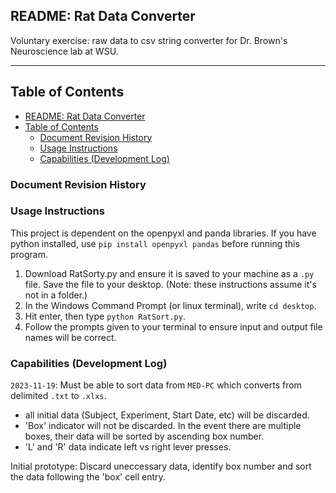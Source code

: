 ## README: Rat Data Converter 

Voluntary exercise: raw data to csv string converter for Dr. Brown's Neuroscience lab at WSU. 


---

## Table of Contents
- [README: Rat Data Converter](#readme-rat-data-converter)
- [Table of Contents](#table-of-contents)
  - [Document Revision History](#document-revision-history)
  - [Usage Instructions](#usage-instructions)
  - [Capabilities (Development Log)](#capabilities-development-log)

<a name="revision-history"> </a>

### Document Revision History
<!--
| Name | Date | Changes | Version |
| ------ | ------ | --------- | --------- |
| Data Converter |2023-11-19 |Prototype | 0.0        |
|           |           |          |        |
|      |      |         |         |

Table of contents: 
Instructions for Lab Workers
Current / Future Capabilites
Development Notes / Resources used -->


### Usage Instructions 

This project is dependent on the openpyxl and panda libraries. 
If you have python installed, use  `pip install openpyxl pandas`  before running this program. 

<!-- warning that this only works for windows/linux -->
<!-- todo: add more detail / pictures. -->

1. Download RatSorty.py and ensure it is saved to your machine as a `.py` file. Save the file to your desktop. (Note: these instructions assume it's not in a folder.) 
2. In the Windows Command Prompt (or linux terminal), write `cd desktop`. 
3. Hit enter, then type `python RatSort.py`. 
4. Follow the prompts given to your terminal to ensure input and output file names will be correct. 


### Capabilities (Development Log) 
`2023-11-19`: Must be able to sort data from `MED-PC` which converts from delimited `.txt` to `.xlxs`. 
- all initial data (Subject, Experiment, Start Date, etc) will be discarded. 
- 'Box' indicator will not be discarded. In the event there are multiple boxes, their data will be sorted by ascending box number. 
- 'L' and 'R' data indicate left vs right lever presses.  
  
Initial prototype: Discard uneccessary data, identify box number and sort the data following the 'box' cell entry. 
